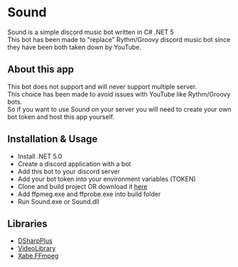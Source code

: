 # Sound
Sound is a simple discord music bot written in C# .NET 5  
This bot has been made to "replace" Rythm/Groovy discord music bot since they have been both taken down by YouTube.  

## About this app
This bot does not support and will never support multiple server.  
This choice has been made to avoid issues with YouTube like Rythm/Groovy bots.  
So if you want to use Sound on your server you will need to create your own bot token and host this app yourself.

## Installation & Usage
- Install .NET 5.0
- Create a discord application with a bot
- Add this bot to your discord server
- Add your bot token into your environment variables (TOKEN)
- Clone and build project OR download it [here](https://github.com/Roxeez/Sound/releases)
- Add ffpmeg.exe and ffprobe.exe into build folder
- Run Sound.exe or Sound.dll

## Libraries
- [DSharpPlus](https://github.com/DSharpPlus/DSharpPlus)
- [VideoLibrary](https://github.com/omansak/libvideo)
- [Xabe.FFmpeg](https://github.com/tomaszzmuda/Xabe.FFmpeg)
